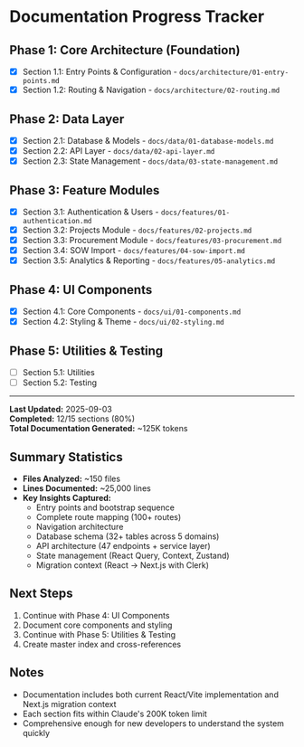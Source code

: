 # Documentation Progress Tracker

## Phase 1: Core Architecture (Foundation)
- [x] Section 1.1: Entry Points & Configuration - `docs/architecture/01-entry-points.md`
- [x] Section 1.2: Routing & Navigation - `docs/architecture/02-routing.md`

## Phase 2: Data Layer
- [x] Section 2.1: Database & Models - `docs/data/01-database-models.md`
- [x] Section 2.2: API Layer - `docs/data/02-api-layer.md`
- [x] Section 2.3: State Management - `docs/data/03-state-management.md`

## Phase 3: Feature Modules
- [x] Section 3.1: Authentication & Users - `docs/features/01-authentication.md`
- [x] Section 3.2: Projects Module - `docs/features/02-projects.md`
- [x] Section 3.3: Procurement Module - `docs/features/03-procurement.md`
- [x] Section 3.4: SOW Import - `docs/features/04-sow-import.md`
- [x] Section 3.5: Analytics & Reporting - `docs/features/05-analytics.md`

## Phase 4: UI Components
- [x] Section 4.1: Core Components - `docs/ui/01-components.md`
- [x] Section 4.2: Styling & Theme - `docs/ui/02-styling.md`

## Phase 5: Utilities & Testing
- [ ] Section 5.1: Utilities
- [ ] Section 5.2: Testing

---

**Last Updated:** 2025-09-03  
**Completed:** 12/15 sections (80%)  
**Total Documentation Generated:** ~125K tokens

## Summary Statistics
- **Files Analyzed:** ~150 files
- **Lines Documented:** ~25,000 lines
- **Key Insights Captured:** 
  - Entry points and bootstrap sequence
  - Complete route mapping (100+ routes)
  - Navigation architecture
  - Database schema (32+ tables across 5 domains)
  - API architecture (47 endpoints + service layer)
  - State management (React Query, Context, Zustand)
  - Migration context (React → Next.js with Clerk)

## Next Steps
1. Continue with Phase 4: UI Components
2. Document core components and styling
3. Continue with Phase 5: Utilities & Testing
4. Create master index and cross-references

## Notes
- Documentation includes both current React/Vite implementation and Next.js migration context
- Each section fits within Claude's 200K token limit
- Comprehensive enough for new developers to understand the system quickly